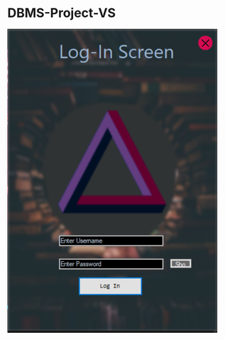 # DBMS-Project-VS
![image](https://github.com/Verathagnus/DBMS-Project-VS/raw/main/Screen-1.PNG?raw=true)
